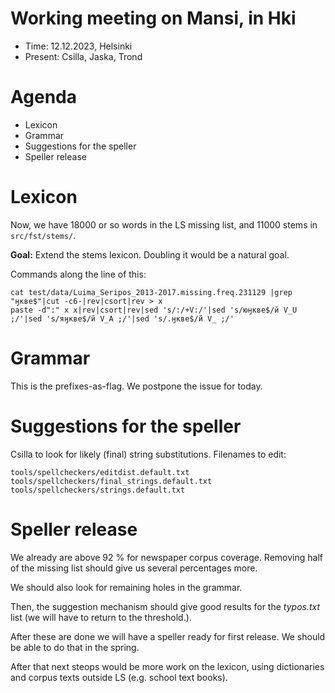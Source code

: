 Working meeting on Mansi, in Hki
================================

- Time: 12.12.2023, Helsinki
- Present: Csilla, Jaska, Trond

# Agenda

- Lexicon
- Grammar
- Suggestions for the speller
- Speller release

# Lexicon

Now, we have 18000 or so words in the LS missing list, and 11000 stems in `src/fst/stems/`.

**Goal:** Extend the stems lexicon. Doubling it would be a natural goal.

Commands along the line of this:

```
cat test/data/Luima_Seripos_2013-2017.missing.freq.231129 |grep "ӈкве$"|cut -c6-|rev|csort|rev > x
paste -d":" x x|rev|csort|rev|sed 's/:/+V:/'|sed 's/юӈкве$/й V_U ;/'|sed 's/яӈкве$/й V_A ;/'|sed 's/.ӈкве$/й V_ ;/'
```


# Grammar

This is the prefixes-as-flag. We postpone the issue for today.

# Suggestions for the speller

Csilla to look for likely (final) string substitutions. Filenames to edit:

```
tools/spellcheckers/editdist.default.txt
tools/spellcheckers/final_strings.default.txt
tools/spellcheckers/strings.default.txt
```


# Speller release

We already are above 92 % for newspaper corpus coverage. Removing half of
the missing list should give us several percentages more.

We should also look for remaining holes in the grammar.

Then, the suggestion mechanism should give good results for the *typos.txt* list
(we will have to return to the threshold.).


After these are done we will have a speller ready for first release. We should be
able to do that in the spring.

After that next steops would be more work on the lexicon, using 
dictionaries and corpus texts outside LS (e.g. school text books).







